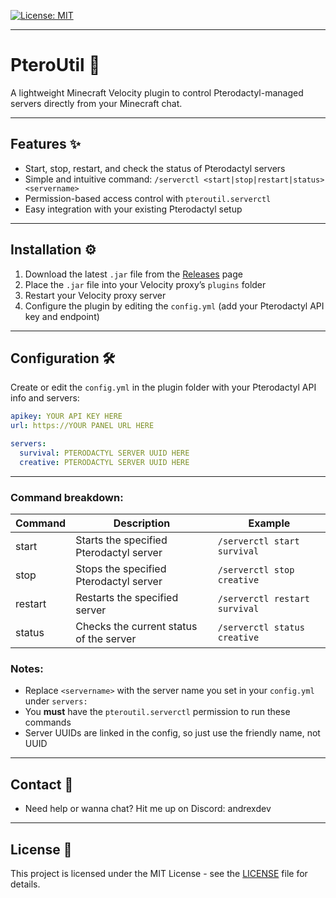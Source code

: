 [![License: MIT](https://img.shields.io/badge/License-MIT-yellow.svg)](LICENSE)

---

# PteroUtil 🚀

A lightweight Minecraft Velocity plugin to control Pterodactyl-managed servers directly from your Minecraft chat.

---

## Features ✨

- Start, stop, restart, and check the status of Pterodactyl servers  
- Simple and intuitive command: `/serverctl <start|stop|restart|status> <servername>`  
- Permission-based access control with `pteroutil.serverctl`  
- Easy integration with your existing Pterodactyl setup  

---

## Installation ⚙️

1. Download the latest `.jar` file from the [Releases](https://github.com/AndrewSimonDew/PteroUtil/releases) page  
2. Place the `.jar` file into your Velocity proxy’s `plugins` folder  
3. Restart your Velocity proxy server  
4. Configure the plugin by editing the `config.yml` (add your Pterodactyl API key and endpoint)  

---

## Configuration 🛠️

Create or edit the `config.yml` in the plugin folder with your Pterodactyl API info and servers:

```yaml
apikey: YOUR API KEY HERE
url: https://YOUR PANEL URL HERE

servers:
  survival: PTERODACTYL SERVER UUID HERE
  creative: PTERODACTYL SERVER UUID HERE

```

---


### Command breakdown:

| Command  | Description                            | Example                      |
| -------- | ----------------------------------   | ----------------------------|
| start    | Starts the specified Pterodactyl server | `/serverctl start survival`  |
| stop     | Stops the specified Pterodactyl server  | `/serverctl stop creative`   |
| restart  | Restarts the specified server            | `/serverctl restart survival`|
| status   | Checks the current status of the server  | `/serverctl status creative` |

### Notes:

- Replace `<servername>` with the server name you set in your `config.yml` under `servers:`  
- You **must** have the `pteroutil.serverctl` permission to run these commands  
- Server UUIDs are linked in the config, so just use the friendly name, not UUID


---

## Contact 🙌

- Need help or wanna chat? Hit me up on Discord: andrexdev

---

## License 📄

This project is licensed under the MIT License - see the [LICENSE](https://github.com/AndrewSimonDew/PteroUtil?tab=MIT-1-ov-file) file for details.